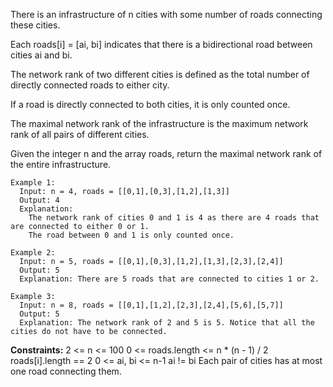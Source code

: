 There is an infrastructure of n cities with some number of roads connecting these cities. 

Each roads[i] = [ai, bi] indicates that there is a bidirectional road between cities ai and bi.

The network rank of two different cities is defined as the total number of directly connected roads to either city. 

If a road is directly connected to both cities, it is only counted once.

The maximal network rank of the infrastructure is the maximum network rank of all pairs of different cities.

Given the integer n and the array roads, return the maximal network rank of the entire infrastructure.

```
Example 1:
  Input: n = 4, roads = [[0,1],[0,3],[1,2],[1,3]]
  Output: 4
  Explanation: 
    The network rank of cities 0 and 1 is 4 as there are 4 roads that are connected to either 0 or 1. 
    The road between 0 and 1 is only counted once.

Example 2:
  Input: n = 5, roads = [[0,1],[0,3],[1,2],[1,3],[2,3],[2,4]]
  Output: 5
  Explanation: There are 5 roads that are connected to cities 1 or 2.

Example 3:
  Input: n = 8, roads = [[0,1],[1,2],[2,3],[2,4],[5,6],[5,7]]
  Output: 5
  Explanation: The network rank of 2 and 5 is 5. Notice that all the cities do not have to be connected.
``` 

**Constraints:**
  2 <= n <= 100
  0 <= roads.length <= n * (n - 1) / 2
  roads[i].length == 2
  0 <= ai, bi <= n-1
  ai != bi
  Each pair of cities has at most one road connecting them.